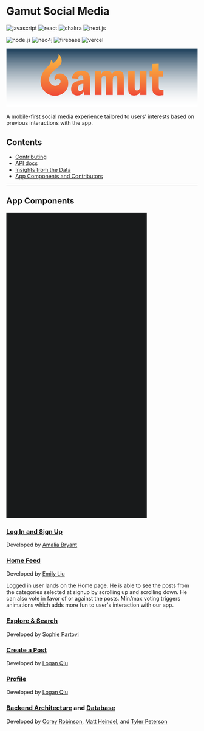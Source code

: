 # Gamut Social Media

![javascript](https://img.shields.io/badge/JavaScript-323330?style=for-the-badge&logo=javascript&logoColor=F7DF1E)
![react](https://img.shields.io/badge/React-20232A?style=for-the-badge&logo=react&logoColor=61DAFB)
![chakra](https://img.shields.io/badge/Chakra--UI-319795?style=for-the-badge&logo=chakra-ui&logoColor=white)
![next.js](https://img.shields.io/badge/next.js-000000?style=for-the-badge&logo=nextdotjs&logoColor=white)

![node.js](https://img.shields.io/badge/Node.js-339933?style=for-the-badge&logo=nodedotjs&logoColor=white)
![neo4j](https://img.shields.io/badge/Neo4j-018bff?style=for-the-badge&logo=neo4j&logoColor=white)
![firebase](https://img.shields.io/badge/firebase-ffca28?style=for-the-badge&logo=firebase&logoColor=black)
![vercel](https://img.shields.io/badge/Vercel-000000?style=for-the-badge&logo=vercel&logoColor=white)

![gamut banner](docs/img/gamut_banner.png)

A mobile-first social media experience tailored to users' interests based on previous interactions with the app.

## Contents

- [Contributing](CONTRIBUTING.md)
- [API docs](docs/API-guide.md)
- [Insights from the Data](docs/Learnings.md)
- [App Components and Contributors](#app-components)

---

## App Components

![app demo video](docs/img/demo.gif)

### [Log In and Sign Up](components/login)

Developed by [Amalia Bryant](https://github.com/cookieByte4130)

### [Home Feed](components/feed)

Developed by [Emily Liu](https://github.com/yyliu11)

Logged in user lands on the Home page. He is able to see the posts from the categories selected at signup by scrolling up and scrolling down. He can also vote in favor of or against the posts. Min/max voting triggers animations which adds more fun to user's interaction with our app.

### [Explore & Search](components/search)

Developed by [Sophie Partovi](https://github.com/sadafpartovi)

### [Create a Post](components/new-post)

Developed by [Logan Qiu](https://github.com/logan-qiu)

### [Profile](components/profile)

Developed by [Logan Qiu](https://github.com/logan-qiu)

### [Backend Architecture](docs/API-guide.md) and [Database](docs/Learnings.md)

Developed by [Corey Robinson](https://github.com/robin-son1), [Matt Heindel](https://github.com/matt-heindel), and [Tyler Peterson](https://github.com/tylerpetersen02)
